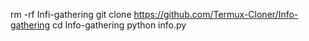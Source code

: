 rm -rf Infi-gathering
git clone https://github.com/Termux-Cloner/Info-gathering
cd Info-gathering
python info.py
